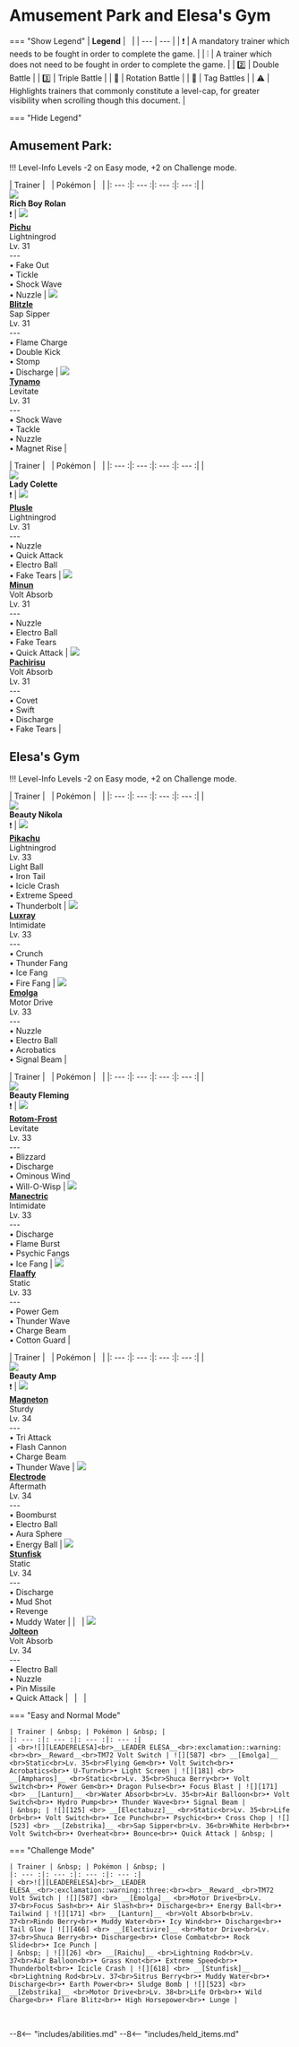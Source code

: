 # Amusement Park and Elesa's Gym

=== "Show Legend"
    | __Legend__ | &nbsp; |
    | --- | --- |
    | :exclamation: | A mandatory trainer which needs to be fought in order to complete the game. |
    | :grey_exclamation: | A trainer which does not need to be fought in order to complete the game. |
    | :two:  | Double Battle | 
    |  :three:  | Triple Battle |
    | :arrows_counterclockwise:  | Rotation Battle |
    | :handshake: | Tag Battles |
    | :warning: | Highlights trainers that commonly constitute a level-cap, for greater visibility when scrolling though this document. |

=== "Hide Legend"
&nbsp;


## Amusement Park:

!!! Level-Info
    Levels -2 on Easy mode, +2 on Challenge mode.

| Trainer | &nbsp; | Pokémon | &nbsp; |
|: --- :|: --- :|: --- :|: --- :|
| <br>![][RichBoyRolan]<br>__Rich Boy Rolan__<br>:exclamation:  | ![][172] <br> __[Pichu]__ <br>Lightningrod<br>Lv. 31<br>---<br>• Fake Out<br>• Tickle<br>• Shock Wave<br>• Nuzzle | ![][522] <br> __[Blitzle]__ <br>Sap Sipper<br>Lv. 31<br>---<br>• Flame Charge<br>• Double Kick<br>• Stomp<br>• Discharge | ![][602] <br> __[Tynamo]__ <br>Levitate<br>Lv. 31<br>---<br>• Shock Wave<br>• Tackle<br>• Nuzzle<br>• Magnet Rise |

| Trainer | &nbsp; | Pokémon | &nbsp; |
|: --- :|: --- :|: --- :|: --- :|
| <br>![][LadyColette]<br>__Lady Colette__<br>:exclamation:  | ![][311] <br> __[Plusle]__ <br>Lightningrod<br>Lv. 31<br>---<br>• Nuzzle<br>• Quick Attack<br>• Electro Ball<br>• Fake Tears | ![][312] <br> __[Minun]__ <br>Volt Absorb<br>Lv. 31<br>---<br>• Nuzzle<br>• Electro Ball<br>• Fake Tears<br>• Quick Attack | ![][417] <br> __[Pachirisu]__ <br>Volt Absorb<br>Lv. 31<br>---<br>• Covet<br>• Swift<br>• Discharge<br>• Fake Tears |



## Elesa's Gym

!!! Level-Info
    Levels -2 on Easy mode, +2 on Challenge mode.

| Trainer | &nbsp; | Pokémon | &nbsp; |
|: --- :|: --- :|: --- :|: --- :|
| <br>![][BeautyNikola]<br>__Beauty Nikola__<br>:exclamation:  | ![][25] <br> __[Pikachu]__ <br>Lightningrod<br>Lv. 33<br>Light Ball<br>• Iron Tail<br>• Icicle Crash<br>• Extreme Speed<br>• Thunderbolt | ![][405] <br> __[Luxray]__ <br>Intimidate<br>Lv. 33<br>---<br>• Crunch<br>• Thunder Fang<br>• Ice Fang<br>• Fire Fang | ![][587] <br> __[Emolga]__ <br>Motor Drive<br>Lv. 33<br>---<br>• Nuzzle<br>• Electro Ball<br>• Acrobatics<br>• Signal Beam |

| Trainer | &nbsp; | Pokémon | &nbsp; |
|: --- :|: --- :|: --- :|: --- :|
| <br>![][BeautyFleming]<br>__Beauty Fleming__<br>:exclamation:  | ![][479-frost] <br> __[Rotom-Frost]__ <br>Levitate<br>Lv. 33<br>---<br>• Blizzard<br>• Discharge<br>• Ominous Wind<br>• Will-O-Wisp | ![][310] <br> __[Manectric]__ <br>Intimidate<br>Lv. 33<br>---<br>• Discharge<br>• Flame Burst<br>• Psychic Fangs<br>• Ice Fang | ![][180] <br> __[Flaaffy]__ <br>Static<br>Lv. 33<br>---<br>• Power Gem<br>• Thunder Wave<br>• Charge Beam<br>• Cotton Guard |

| Trainer | &nbsp; | Pokémon | &nbsp; |
|: --- :|: --- :|: --- :|: --- :|
| <br>![][BeautyAmp]<br>__Beauty Amp__<br>:exclamation:  | ![][82] <br> __[Magneton]__ <br>Sturdy<br>Lv. 34<br>---<br>• Tri Attack<br>• Flash Cannon<br>• Charge Beam<br>• Thunder Wave | ![][101] <br> __[Electrode]__ <br>Aftermath<br>Lv. 34<br>---<br>• Boomburst<br>• Electro Ball<br>• Aura Sphere<br>• Energy Ball | ![][618] <br> __[Stunfisk]__ <br>Static<br>Lv. 34<br>---<br>• Discharge<br>• Mud Shot<br>• Revenge<br>• Muddy Water |
| &nbsp; | ![][135] <br> __[Jolteon]__ <br>Volt Absorb<br>Lv. 34<br>---<br>• Electro Ball<br>• Nuzzle<br>• Pin Missile<br>• Quick Attack | &nbsp; | &nbsp; |

=== "Easy and Normal Mode"

    | Trainer | &nbsp; | Pokémon | &nbsp; |
    |: --- :|: --- :|: --- :|: --- :|
    | <br>![][LEADERELESA]<br>__LEADER ELESA__<br>:exclamation::warning:<br><br>__Reward__<br>TM72 Volt Switch | ![][587] <br> __[Emolga]__ <br>Static<br>Lv. 35<br>Flying Gem<br>• Volt Switch<br>• Acrobatics<br>• U-Turn<br>• Light Screen | ![][181] <br> __[Ampharos]__ <br>Static<br>Lv. 35<br>Shuca Berry<br>• Volt Switch<br>• Power Gem<br>• Dragon Pulse<br>• Focus Blast | ![][171] <br> __[Lanturn]__ <br>Water Absorb<br>Lv. 35<br>Air Balloon<br>• Volt Switch<br>• Hydro Pump<br>• Thunder Wave<br>• Signal Beam |
    | &nbsp; | ![][125] <br> __[Electabuzz]__ <br>Static<br>Lv. 35<br>Life Orb<br>• Volt Switch<br>• Ice Punch<br>• Psychic<br>• Cross Chop | ![][523] <br> __[Zebstrika]__ <br>Sap Sipper<br>Lv. 36<br>White Herb<br>• Volt Switch<br>• Overheat<br>• Bounce<br>• Quick Attack | &nbsp; |
    
=== "Challenge Mode"

    | Trainer | &nbsp; | Pokémon | &nbsp; |
    |: --- :|: --- :|: --- :|: --- :|
    | <br>![][LEADERELESA]<br>__LEADER ELESA__<br>:exclamation::warning::three:<br><br>__Reward__<br>TM72 Volt Switch | ![][587] <br> __[Emolga]__ <br>Motor Drive<br>Lv. 37<br>Focus Sash<br>• Air Slash<br>• Discharge<br>• Energy Ball<br>• Tailwind | ![][171] <br> __[Lanturn]__ <br>Volt Absorb<br>Lv. 37<br>Rindo Berry<br>• Muddy Water<br>• Icy Wind<br>• Discharge<br>• Tail Glow | ![][466] <br> __[Electivire]__ <br>Motor Drive<br>Lv. 37<br>Shuca Berry<br>• Discharge<br>• Close Combat<br>• Rock Slide<br>• Ice Punch |
    | &nbsp; | ![][26] <br> __[Raichu]__ <br>Lightning Rod<br>Lv. 37<br>Air Balloon<br>• Grass Knot<br>• Extreme Speed<br>• Thunderbolt<br>• Icicle Crash | ![][618] <br> __[Stunfisk]__ <br>Lightning Rod<br>Lv. 37<br>Sitrus Berry<br>• Muddy Water<br>• Discharge<br>• Earth Power<br>• Sludge Bomb | ![][523] <br> __[Zebstrika]__ <br>Motor Drive<br>Lv. 38<br>Life Orb<br>• Wild Charge<br>• Flare Blitz<br>• High Horsepower<br>• Lunge |
    
&nbsp;





--8<-- "includes/abilities.md"
--8<-- "includes/held_items.md"

[RichBoyRolan]: ../img/Trainers/Rich_Boy.gif
[172]: ../img/animated/172.gif
[Pichu]: ../pokemons/172/
[522]: ../img/animated/522.gif
[Blitzle]: ../pokemons/522/
[602]: ../img/animated/602.gif
[Tynamo]: ../pokemons/602/
[LadyColette]: ../img/Trainers/Lady.gif
[311]: ../img/animated/311.gif
[Plusle]: ../pokemons/311/
[312]: ../img/animated/312.gif
[Minun]: ../pokemons/312/
[417]: ../img/animated/417.gif
[Pachirisu]: ../pokemons/417/
[BeautyNikola]: ../img/Trainers/Beauty.gif
[25]: ../img/animated/25.gif
[Pikachu]: ../pokemons/025/
[405]: ../img/animated/405.gif
[Luxray]: ../pokemons/405/
[587]: ../img/animated/587.gif
[Emolga]: ../pokemons/587/
[BeautyFleming]: ../img/Trainers/Beauty.gif
[479-frost]: ../img/animated/479-frost.gif
[Rotom-Frost]: ../pokemons/479/
[310]: ../img/animated/310.gif
[Manectric]: ../pokemons/310/
[180]: ../img/animated/180.gif
[Flaaffy]: ../pokemons/180/
[BeautyAmp]: ../img/Trainers/Beauty.gif
[82]: ../img/animated/82.gif
[Magneton]: ../pokemons/082/
[101]: ../img/animated/101.gif
[Electrode]: ../pokemons/101/
[618]: ../img/animated/618.gif
[Stunfisk]: ../pokemons/618/
[135]: ../img/animated/135.gif
[Jolteon]: ../pokemons/135/
[LEADERELESA]: ../img/Trainers/Elesa.gif
[181]: ../img/animated/181.gif
[Ampharos]: ../pokemons/181/
[171]: ../img/animated/171.gif
[Lanturn]: ../pokemons/171/
[125]: ../img/animated/125.gif
[Electabuzz]: ../pokemons/125/
[523]: ../img/animated/523.gif
[Zebstrika]: ../pokemons/523/
[466]: ../img/animated/466.gif
[Electivire]: ../pokemons/466/
[26]: ../img/animated/26.gif
[Raichu]: ../pokemons/026/